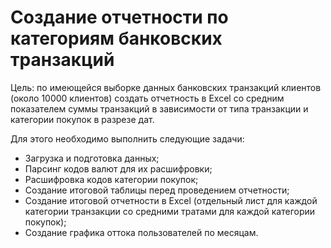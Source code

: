 # Создание отчетности по категориям банковских транзакций

Цель: по имеющейся выборке данных банковских транзакций клиентов (около 10000 клиентов) создать отчетность в Excel со средним показателем суммы транзакций в зависимости от типа транзакции и категории покупок в разрезе дат.

Для этого необходимо выполнить следующие задачи:

- Загрузка и подготовка данных;
- Парсинг кодов валют для их расшифровки;
- Расшифровка кодов категории покупок;
- Создание итоговой таблицы перед проведением отчетности;
- Создание итоговой отчетности в Excel (отдельный лист для каждой категории транзакции со средними тратами для каждой категории покупок);
- Создание графика оттока пользователей по месяцам.